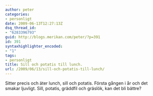```yaml
---
author: peter
categories:
- personligt
date: 2009-06-13T12:27:13Z
dsq_thread_id:
- "6283396793"
guid: http://blogs.merikan.com/peter/?p=391
id: 391
syntaxhighlighter_encoded:
- "1"
tags:
- personligt
title: Sill och potatis till lunch.
url: /2009/06/13/sill-och-potatis-till-lunch/
---
```


Sitter precis och äter lunch, sill och potatis. Första gången i år och det smakar ljuvligt. Sill, potatis, gräddfil och gräslök, kan det bli bättre?